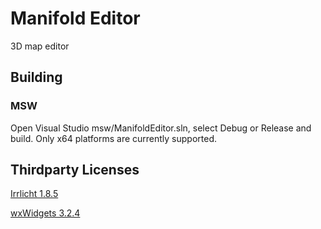# Manifold Editor
3D map editor

## Building
### MSW

Open Visual Studio msw/ManifoldEditor.sln, select Debug or Release and build. Only x64 platforms are currently supported.


## Thirdparty Licenses

[Irrlicht 1.8.5](thirdparty/irrlicht-1.8.5/readme.txt)

[wxWidgets 3.2.4](thirdparty/wxWidgets-3.2.4/docs/licence.txt)

